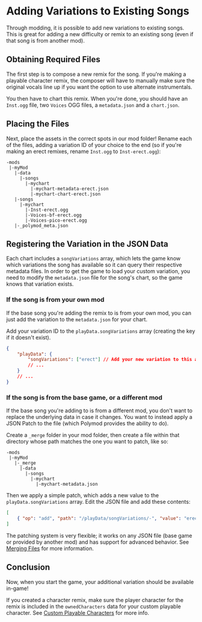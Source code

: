 # Adding Variations to Existing Songs

Through modding, it is possible to add new variations to existing songs. This is great for adding a new difficulty or remix to an existing song (even if that song is from another mod).

## Obtaining Required Files

The first step is to compose a new remix for the song. If you're making a playable character remix, the composer will have to manually make sure the original vocals line up if you want the option to use alternate instrumentals.

You then have to chart this remix. When you're done, you should have an `Inst.ogg` file, two `Voices` OGG files, a `metadata.json` and a `chart.json`.

## Placing the Files

Next, place the assets in the correct spots in our mod folder! Rename each of the files, adding a variation ID of your choice to the end (so if you're making an erect remixes, rename `Inst.ogg` to `Inst-erect.ogg`):

```
-mods
 |-myMod
   |-data
     |-songs
       |-mychart
         |-mychart-metadata-erect.json
         |-mychart-chart-erect.json
   |-songs
     |-mychart
       |-Inst-erect.ogg
       |-Voices-bf-erect.ogg
       |-Voices-pico-erect.ogg
   |-_polymod_meta.json
```

## Registering the Variation in the JSON Data

Each chart includes a `songVariations` array, which lets the game know which variations the song has available so it can query their respective metadata files. In order to get the game to load your custom variation, you need to modify the `metadata.json` file for the song's chart, so the game knows that variation exists.

### If the song is from your own mod

If the base song you're adding the remix to is from your own mod, you can just add the variation to the `metadata.json` for your chart.

Add your variation ID to the `playData.songVariations` array (creating the key if it doesn't exist).

```json
{
    "playData": {
        "songVariations": ["erect"] // Add your new variation to this array.
        // ...
    }
    // ...
}
```

### If the song is from the base game, or a different mod

If the base song you're adding to is from a different mod, you don't want to replace the underlying data in case it changes. You want to instead apply a JSON Patch to the file (which Polymod provides the ability to do).

Create a `_merge` folder in your mod folder, then create a file within that directory whose path matches the one you want to patch, like so:

```
-mods
 |-myMod
   |-_merge
     |-data
       |-songs
         |-mychart
           |-mychart-metadata.json
```

Then we apply a simple patch, which adds a new value to the `playData.songVariations` array. Edit the JSON file and add these contents:

```json
[
    { "op": "add", "path": "/playData/songVariations/-", "value": "erect" } // Add a new value erect to the end of the songVariations array.
]
```

The patching system is very flexible; it works on any JSON file (base game or provided by another mod) and has support for advanced behavior. See [Merging Files](10-appending-and-merging-files/10-02-merging-files.md) for more information.

## Conclusion

Now, when you start the game, your additional variation should be available in-game!

If you created a character remix, make sure the player character for the remix is included in the `ownedCharacters` data for your custom playable character. See [Custom Playable Characters](05-custom-playable-characters/05-00-custom-playable-characters.md) for more info.

